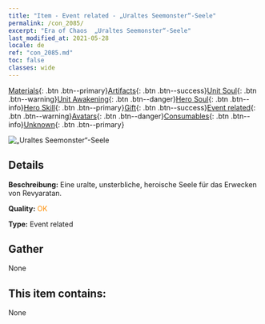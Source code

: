 ```yaml
---
title: "Item - Event related - „Uraltes Seemonster“-Seele"
permalink: /con_2085/
excerpt: "Era of Chaos  „Uraltes Seemonster“-Seele"
last_modified_at: 2021-05-28
locale: de
ref: "con_2085.md"
toc: false
classes: wide
---
```

 [Materials](/ItemsDE/){: .btn .btn--primary}[Artifacts](/ItemsDE/Artifacts/){: .btn .btn--success}[Unit Soul](/ItemsDE/UnitSoul/){: .btn .btn--warning}[Unit Awakening](/ItemsDE/UnitAwakening/){: .btn .btn--danger}[Hero Soul](/ItemsDE/HeroSoul/){: .btn .btn--info}[Hero Skill](/ItemsDE/HeroSkill/){: .btn .btn--primary}[Gift](/ItemsDE/Gift/){: .btn .btn--success}[Event related](/ItemsDE/Events/){: .btn .btn--warning}[Avatars](/ItemsDE/Avatars/){: .btn .btn--danger}[Consumables](/ItemsDE/Consumables/){: .btn .btn--info}[Unknown](/ItemsDE/Unknown/){: .btn .btn--primary}

 ![„Uraltes Seemonster“-Seele](/images/t/juexing_9908.png)

## Details
 **Beschreibung:** Eine uralte, unsterbliche, heroische Seele für das Erwecken von Revyaratan.

 **Quality:** <span style="color: #FF8C00">OK</span>

 **Type:** Event related

## Gather

  None

## This item contains:

  None

